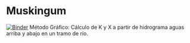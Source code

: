 # Muskingum
[![Binder](https://mybinder.org/badge_logo.svg)](https://mybinder.org/v2/gh/JMM385/Muskingum/master?urlpath=%2Fproxy%2F5006%2Fbokeh-app)
Método Gráfico: Cálculo de K y X a partir de hidrograma aguas arriba y abajo en un tramo de río.

